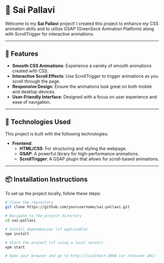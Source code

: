 # 🌟 Sai Pallavi

Welcome to my **Sai Pallavi** project! I created this project to enhance my CSS animation skills and to utilize GSAP (GreenSock Animation Platform) along with ScrollTrigger for interactive animations.

---

## 🌟 Features
- **Smooth CSS Animations**: Experience a variety of smooth animations created with CSS.
- **Interactive Scroll Effects**: Use ScrollTrigger to trigger animations as you scroll through the page.
- **Responsive Design**: Ensure the animations look great on both mobile and desktop devices.
- **User-Friendly Interface**: Designed with a focus on user experience and ease of navigation.

---

## 🚀 Technologies Used
This project is built with the following technologies:

- **Frontend**:
  - **HTML/CSS**: For structuring and styling the webpage.
  - **GSAP**: A powerful library for high-performance animations.
  - **ScrollTrigger**: A GSAP plugin that allows for scroll-based animations.

---

## 📦 Installation Instructions
To set up the project locally, follow these steps:

```bash
# Clone the repository
git clone https://github.com/yourusername/sai-pallavi.git

# Navigate to the project directory
cd sai-pallavi

# Install dependencies (if applicable)
npm install

# Start the project (if using a local server)
npm start

# Open your browser and go to http://localhost:3000 (or relevant URL)
